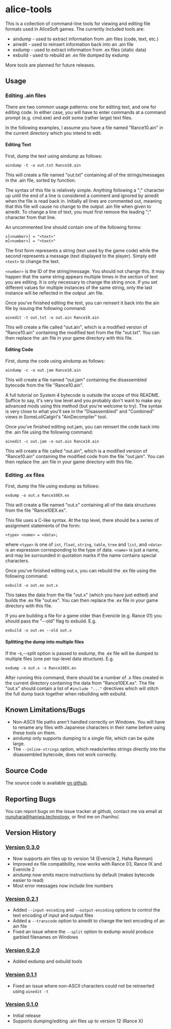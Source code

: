 alice-tools
===========

This is a collection of command-line tools for viewing and editing file formats
used in AliceSoft games. The currently included tools are:

* aindump - used to extract information from .ain files (code, text, etc.)
* ainedit - used to reinsert information back into an .ain file
* exdump  - used to extract information from .ex files (static data)
* exbuild - used to rebuild an .ex file dumped by exdump

More tools are planned for future releases.

Usage
-----

### Editing .ain files

There are two common usage patterns: one for editing text, and one for editing
code. In either case, you will have to enter commands at a command prompt
(e.g. cmd.exe) and edit some (rather large) text files.

In the following examples, I assume you have a file named "Rance10.ain" in the
current directory which you intend to edit.

#### Editing Text

First, dump the text using aindump as follows:

    aindump -t -o out.txt Rance10.ain

This will create a file named "out.txt" containing all of the strings/messages
in the .ain file, sorted by function.

The syntax of this file is relatively simple. Anything following a ";"
character up until the end of a line is considered a comment and ignored by
ainedit when the file is read back in. Initially all lines are commented out,
meaning that this file will cause no change to the output .ain file when given
to ainedit. To change a line of text, you must first remove the leading ";"
character from that line.

An uncommented line should contain one of the following forms:

    s[<number>] = "<text>"
    m[<number>] = "<text>"

The first form represents a string (text used by the game code) while the
second represents a message (text displayed to the player). Simply edit
`<text>` to change the text.

`<number>` is the ID of the string/message. You should not change this. It may
happen that the same string appears multiple times in the section of text you
are editing. It is only necessary to change the string once. If you set
different values for multiple instances of the same string, only the last
instance will be reflected in the output .ain file.

Once you've finished editing the text, you can reinsert it back into the ain
file by issuing the following command:

    ainedit -t out.txt -o out.ain Rance10.ain

This will create a file called "out.ain", which is a modified version of
"Rance10.ain" containing the modified text from the file "out.txt". You can
then replace the .ain file in your game directory with this file.

#### Editing Code

First, dump the code using aindump as follows:

    aindump -c -o out.jam Rance10.ain

This will create a file named "out.jam" containing the disassembled bytecode
from the file "Rance10.ain".

A full tutorial on System 4 bytecode is outside the scope of this README.
Suffice to say, it's very low level and you probably don't want to make any
advanced mods using this method (but you're welcome to try). The syntax is
very close to what you'll see in the "Disassembled" and "Combined" views in
SomeLoliCatgirl's "AinDecompiler" tool.

Once you've finished editing out.jam, you can reinsert the code back into the
.ain file using the following command:

    ainedit -c out.jam -o out.ain Rance10.ain

This will create a file called "out.ain", which is a modified version of
"Rance10.ain" containing the modified code from the file "out.jam". You can
then replace the .ain file in your game directory with this file.

### Editing .ex files

First, dump the file using exdump as follows:

    exdump -o out.x Rance10EX.ex

This will create a file named "out.x" containing all of the data structures
from the file "Rance10EX.ex".

This file uses a C-like syntax. At the top level, there should be a series of
assignment statements of the form:

    <type> <name> = <data>;

where `<type>` is one of `int`, `float`, `string`, `table`, `tree` and `list`,
and `<data>` is an expression corresponding to the type of data. `<name>` is
just a name, and may be surrounded in quotation marks if the name contains
special characters.

Once you've finished editing out.x, you can rebuild the .ex file using the
following command:

    exbuild -o out.ex out.x

This takes the data from the file "out.x" (which you have just edited) and
builds the .ex file "out.ex". You can then replace the .ex file in your game
directory with this file.

If you are building a file for a game older than Evenicle (e.g. Rance 01) you
should pass the "--old" flag to exbuild. E.g.

    exbuild -o out.ex --old out.x

#### Splitting the dump into multiple files

If the -s,--split option is passed to exdump, the .ex file will be dumped to
multiple files (one per top-level data structure). E.g.

    exdump -o out.x -s Rance10EX.ex

After running this command, there should be a number of .x files created in
the current directory containing the data from "Rance10EX.ex". The file "out.x"
should contain a list of `#include "..."` directives which will stitch the full
dump back together when rebuilding with exbuild.

Known Limitations/Bugs
----------------------

* Non-ASCII file paths aren't handled correctly on Windows. You will have to
  rename any files with Japanese characters in their name before using these
  tools on them.
* aindump only supports dumping to a single file, which can be quite large.
* The `--inline-strings` option, which reads/writes strings directly into the
  disassembled bytecode, does not work correctly.

Source Code
-----------

The source code is available [on github](http://github.com/nunuhara/xsystem4).

Reporting Bugs
--------------

You can report bugs on the issue tracker at github, contact me via email at
nunuhara@haniwa.technology, or find me on /haniho/.

Version History
---------------

### [Version 0.3.0](https://haniwa.technology/alice-tools/alice-tools-0.3.0.zip)

* Now supports ain files up to version 14 (Evenicle 2, Haha Ranman)
* Improved ex file compatibility, now works with Rance 03, Rance IX and Evenicle 2
* aindump now emits macro instructions by default (makes bytecode easier to read)
* Most error messages now include line numbers

### [Version 0.2.1](https://haniwa.technology/alice-tools/alice-tools-0.2.1.zip)

* Added `--input-encoding` and `--output-encoding` options to control the text
  encoding of input and output files
* Added a `--transcode` option to ainedit to change the text encoding of an ain
  file
* Fixed an issue where the `--split` option to exdump would produce garbled
  filenames on Windows

### [Version 0.2.0](https://haniwa.technology/alice-tools/alice-tools-0.2.0.zip)

* Added exdump and exbuild tools

### [Version 0.1.1](https://haniwa.technology/alice-tools/alice-tools-0.1.1.zip)

* Fixed an issue where non-ASCII characters could not be reinserted using
  `ainedit -t`

### [Version 0.1.0](https://haniwa.technology/alice-tools/alice-tools-0.1.0.zip)

* Initial release
* Supports dumping/editing .ain files up to version 12 (Rance X)
